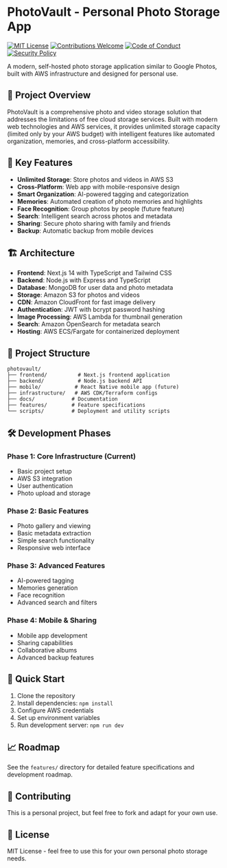 # PhotoVault - Personal Photo Storage App

[![MIT License](https://img.shields.io/badge/License-MIT-green.svg)](https://choosealicense.com/licenses/mit/)
[![Contributions Welcome](https://img.shields.io/badge/contributions-welcome-brightgreen.svg?style=flat)](CONTRIBUTING.md)
[![Code of Conduct](https://img.shields.io/badge/code%20of-conduct-ff69b4.svg?style=flat)](CODE_OF_CONDUCT.md)
[![Security Policy](https://img.shields.io/badge/security-policy-red.svg?style=flat)](SECURITY.md)

A modern, self-hosted photo storage application similar to Google Photos, built with AWS infrastructure and designed for personal use.

## 🎯 Project Overview

PhotoVault is a comprehensive photo and video storage solution that addresses the limitations of free cloud storage services. Built with modern web technologies and AWS services, it provides unlimited storage capacity (limited only by your AWS budget) with intelligent features like automated organization, memories, and cross-platform accessibility.

## 🚀 Key Features

- **Unlimited Storage**: Store photos and videos in AWS S3
- **Cross-Platform**: Web app with mobile-responsive design
- **Smart Organization**: AI-powered tagging and categorization
- **Memories**: Automated creation of photo memories and highlights
- **Face Recognition**: Group photos by people (future feature)
- **Search**: Intelligent search across photos and metadata
- **Sharing**: Secure photo sharing with family and friends
- **Backup**: Automatic backup from mobile devices

## 🏗️ Architecture

- **Frontend**: Next.js 14 with TypeScript and Tailwind CSS
- **Backend**: Node.js with Express and TypeScript
- **Database**: MongoDB for user data and photo metadata
- **Storage**: Amazon S3 for photos and videos
- **CDN**: Amazon CloudFront for fast image delivery
- **Authentication**: JWT with bcrypt password hashing
- **Image Processing**: AWS Lambda for thumbnail generation
- **Search**: Amazon OpenSearch for metadata search
- **Hosting**: AWS ECS/Fargate for containerized deployment

## 📁 Project Structure

```
photovault/
├── frontend/          # Next.js frontend application
├── backend/           # Node.js backend API
├── mobile/           # React Native mobile app (future)
├── infrastructure/   # AWS CDK/Terraform configs
├── docs/            # Documentation
├── features/        # Feature specifications
└── scripts/         # Deployment and utility scripts
```

## 🛠️ Development Phases

### Phase 1: Core Infrastructure (Current)
- Basic project setup
- AWS S3 integration
- User authentication
- Photo upload and storage

### Phase 2: Basic Features
- Photo gallery and viewing
- Basic metadata extraction
- Simple search functionality
- Responsive web interface

### Phase 3: Advanced Features
- AI-powered tagging
- Memories generation
- Face recognition
- Advanced search and filters

### Phase 4: Mobile & Sharing
- Mobile app development
- Sharing capabilities
- Collaborative albums
- Advanced backup features

## 🚀 Quick Start

1. Clone the repository
2. Install dependencies: `npm install`
3. Configure AWS credentials
4. Set up environment variables
5. Run development server: `npm run dev`

## 📈 Roadmap

See the `features/` directory for detailed feature specifications and development roadmap.

## 🤝 Contributing

This is a personal project, but feel free to fork and adapt for your own use.

## 📄 License

MIT License - feel free to use this for your own personal photo storage needs.
